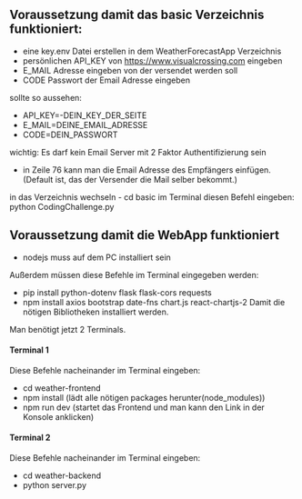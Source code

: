 ## Voraussetzung damit das basic Verzeichnis funktioniert:
- eine key.env Datei erstellen in dem WeatherForecastApp Verzeichnis
- persönlichen API_KEY von https://www.visualcrossing.com eingeben
- E_MAIL Adresse eingeben von der versendet werden soll
- CODE Passwort der Email Adresse eingeben

sollte so aussehen:
- API_KEY=-DEIN_KEY_DER_SEITE
- E_MAIL=DEINE_EMAIL_ADRESSE
- CODE=DEIN_PASSWORT

wichtig: Es darf kein Email Server mit 2 Faktor Authentifizierung sein
- in Zeile 76 kann man die Email Adresse des Empfängers einfügen. (Default ist, das der Versender die Mail selber bekommt.)

in das Verzeichnis wechseln - cd basic
im Terminal diesen Befehl eingeben: 
python CodingChallenge.py 


## Voraussetzung damit die WebApp funktioniert 

- nodejs muss auf dem PC installiert sein

Außerdem müssen diese Befehle im Terminal eingegeben werden:
- pip install python-dotenv flask flask-cors requests
- npm install axios bootstrap date-fns chart.js react-chartjs-2
Damit die nötigen Bibliotheken installiert werden.

Man benötigt jetzt 2 Terminals.

#### Terminal 1
Diese Befehle nacheinander im Terminal eingeben:
- cd weather-frontend
- npm install (lädt alle nötigen packages herunter(node_modules))
- npm run dev (startet das Frontend und man kann den Link in der Konsole anklicken)

#### Terminal 2
Diese Befehle nacheinander im Terminal eingeben:
- cd weather-backend
- python server.py
